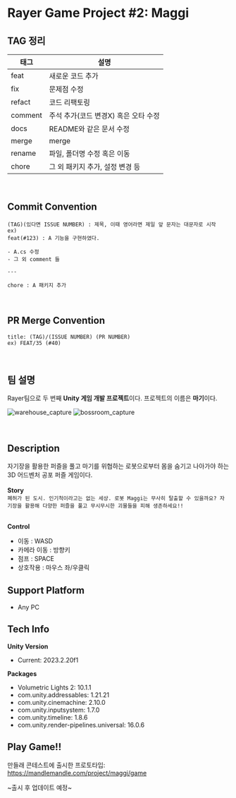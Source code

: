 # Rayer Game Project #2: Maggi

## TAG 정리

| 태그     | 설명                                 |
|---------|---------------------------------------|
| feat    | 새로운 코드 추가                      |
| fix     | 문제점 수정                           |
| refact  | 코드 리팩토링                         |
| comment | 주석 추가(코드 변경X) 혹은 오타 수정  |
| docs    | README와 같은 문서 수정               |
| merge   | merge                                 |
| rename  | 파일, 폴더명 수정 혹은 이동           |
| chore   | 그 외 패키지 추가, 설정 변경 등        |

</br>

## Commit Convention
```
(TAG)(있다면 ISSUE NUMBER) : 제목, 이때 영어라면 제일 앞 문자는 대문자로 시작
ex)
feat(#123) : A 기능을 구현하였다.

- A.cs 수정
- 그 외 comment 들

---

chore : A 패키지 추가
```

</br>

## PR Merge Convention

```
title: (TAG)/(ISSUE NUMBER) (PR NUMBER)
ex) FEAT/35 (#40)
```

</br>

## 팀 설명

Rayer팀으로 두 번째 **Unity 게임 개발 프로젝트**이다.
프로젝트의 이름은 **마기**이다.

![warehouse_capture](https://github.com/user-attachments/assets/78cf9c06-d527-482d-8cce-fcfb112a7a68)
![bossroom_capture](https://github.com/user-attachments/assets/88156dec-8d5b-4ba0-953a-f45cd9126d2d)

</br>

## Description

자기장을 활용한 퍼즐을 풀고 마기를 위협하는 로봇으로부터 몸을 숨기고 나아가야 하는 3D 어드벤처 공포 퍼즐 게임이다.
</br>
</br>
**Story**</br>
`폐허가 된 도시. 인기척이라고는 없는 세상. 로봇 Maggi는 무사히 탈출할 수 있을까요? 자기장을 활용해 다양한 퍼즐을 풀고 무시무시한 괴물들을 피해 생존하세요!!`
</br>
</br>

**Control**
- 이동 : WASD</br>
- 카메라 이동 : 방향키</br>
- 점프 : SPACE</br>
- 상호작용 : 마우스 좌/우클릭

## Support Platform
- Any PC

## Tech Info
**Unity Version**
- Current: 2023.2.20f1

**Packages**
- Volumetric Lights 2: 10.1.1
- com.unity.addressables: 1.21.21
- com.unity.cinemachine: 2.10.0
- com.unity.inputsystem: 1.7.0
- com.unity.timeline: 1.8.6
- com.unity.render-pipelines.universal: 16.0.6

## Play Game!!
만들래 콘테스트에 출시한 프로토타입: https://mandlemandle.com/project/maggi/game
 
~출시 후 업데이트 예정~
